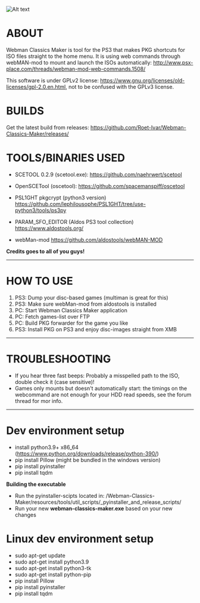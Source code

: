 
![Alt text](https://i.imgur.com/AHBXvnK.png "Optional title")
# ABOUT
Webman Classics Maker is tool for the PS3 that makes PKG shortcuts for ISO files straight to the home menu. It is using web commands  through webMAN-mod to mount and launch the ISOs automatically:
http://www.psx-place.com/threads/webman-mod-web-commands.1508/

This software is under GPLv2 license: https://www.gnu.org/licenses/old-licenses/gpl-2.0.en.html, not to be confused with the GPLv3 license.

# BUILDS
Get the latest build from releases:
https://github.com/Roet-Ivar/Webman-Classics-Maker/releases/

# TOOLS/BINARIES USED

* SCETOOL 0.2.9 (scetool.exe):
https://github.com/naehrwert/scetool

* OpenSCETool (oscetool):
https://github.com/spacemanspiff/oscetool

* PSL1GHT pkgcrypt (python3 version)
https://github.com/lephilousophe/PSL1GHT/tree/use-python3/tools/ps3py

* PARAM_SFO_EDITOR (Aldos PS3 tool collection)
https://www.aldostools.org/

* webMan-mod
https://github.com/aldostools/webMAN-MOD


**Credits goes to all of you guys!**

------------------------------------------------------------------------
# HOW TO USE
1. PS3: Dump your disc-based games (multiman is great for this)
2. PS3: Make sure webMan-mod from aldostools is installed
3. PC: Start Webman Classics Maker application
4. PC: Fetch games-list over FTP
5. PC: Build PKG forwarder for the game you like
6. PS3: Install PKG on PS3 and enjoy disc-images straight from XMB	
---------------------------------------------------------------------------------------------------	
# TROUBLESHOOTING
	
* If you hear three fast beeps: Probably a misspelled path to the ISO, double check it (case sensitive)!
* Games only mounts but doesn't automatically start: the timings on the webcommand are not enough for
your HDD read speeds, see the forum thread for mor info.  	
---------------------------------------------------------------------------------------------------

# Dev environment setup 

* install python3.9+ x86_64 (https://www.python.org/downloads/release/python-390/)
* pip install Pillow (might be bundled in the windows version)
* pip install pyinstaller
* pip install tqdm

**Building the executable**

* Run the pyinstaller-scipts located in:
/Webman-Classics-Maker/resources/tools/util_scripts/_pyinstaller_and_release_scripts/
* Run your new **webman-classics-maker.exe** based on your new changes


# Linux dev environment setup

* sudo apt-get update
* sudo apt-get install python3.9
* sudo apt-get install python3-tk
* sudo apt-get install python-pip
* pip install Pillow
* pip install pyinstaller
* pip install tqdm

